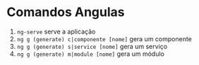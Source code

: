 
# Comandos Angulas

1. `ng-serve` serve a aplicação
2. `ng g (generate) c|componente [nome]` gera um componente
3. `ng g (generate) s|service [nome]` gera um serviço
4. `ng g (generate) m|module [nome]` gera um módulo

